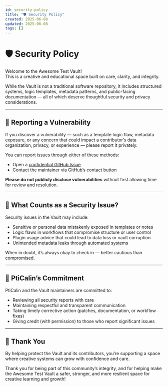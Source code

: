 ```yaml
---
id: security-policy
title: "🛡️ Security Policy"
created: 2025-06-08
updated: 2025-06-08
tags: []
---
```


# 🛡️ Security Policy

Welcome to the Awesome Test Vault!  
This is a creative and educational space built on care, clarity, and integrity.

While the Vault is not a traditional software repository, it includes structured systems, logic templates, metadata patterns, and public-facing documentation — all of which deserve thoughtful security and privacy considerations.

---

## 🐛 Reporting a Vulnerability

If you discover a vulnerability — such as a template logic flaw, metadata exposure, or any concern that could impact a contributor’s data organization, privacy, or experience — please report it privately.

You can report issues through either of these methods:

- Open a [confidential GitHub Issue](https://github.com/PtiCalin/Awesome-Test-Vault/issues/new/choose)  
- Contact the maintainer via GitHub’s contact button

**Please do not publicly disclose vulnerabilities** without first allowing time for review and resolution.

---

## 🔐 What Counts as a Security Issue?

Security issues in the Vault may include:

- Sensitive or personal data mistakenly exposed in templates or notes  
- Logic flaws in workflows that compromise structure or user control  
- Plugin usage advice that could lead to data loss or vault corruption  
- Unintended metadata leaks through automated systems

When in doubt, it’s always okay to check in — better cautious than compromised.

---

## 🚀 PtiCalin’s Commitment

PtiCalin and the Vault maintainers are committed to:

- Reviewing all security reports with care  
- Maintaining respectful and transparent communication  
- Taking timely corrective action (patches, documentation, or workflow fixes)
- Giving credit (with permission) to those who report significant issues

---

## 🧡 Thank You

By helping protect the Vault and its contributors, you’re supporting a space where creative systems can grow with confidence and care.

Thank you for being part of this community’s integrity, and for helping make the Awesome Test Vault a safer, stronger, and more resilient space for creative learning and growth!
